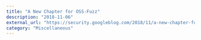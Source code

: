 ```yaml
---
title: "A New Chapter for OSS-Fuzz"
description: "2018-11-06"
external_url: "https://security.googleblog.com/2018/11/a-new-chapter-for-oss-fuzz.html"
category: "Miscellaneous"
---
```

